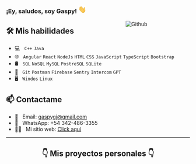 ### ¡Ey, saludos, soy Gaspy! <img alt="saludo" width="22px" src="https://raw.githubusercontent.com/parth-27/parth-27/master/Hi.gif">

<img width="35%" align="right" alt="Github" z-index=9999 src="https://user-images.githubusercontent.com/48678280/88862734-4903af80-d201-11ea-968b-9c939d88a37c.gif">

## 🛠 Mis habilidades

* 💻 &nbsp; `C++`  `Java` 
* 🌐 &nbsp; `Angular` `React` `NodeJs` `HTML`  `CSS`  `JavaScript` `TypeScript` `Bootstrap` 
* 🛢 &nbsp; `SQL` `NoSQL` `MySQL` `PostreSQL` `SQLite`
* 🔧 &nbsp; `Git` `Postman` `Firebase` `Sentry` `Intercom` `GPT` 
* 🖥 &nbsp; `Windos` `Linux`

## 📫 Contactame

* 📧 &nbsp; Email: gaspygj@gmail.com
* 📱 &nbsp; WhatsApp: +54 342-486-3355
* 👨‍💻 &nbsp; Mi sitio web: [Click aquí](https://gaspygj.github.io/)

<hr/>

<h2 align="center">👇 Mis proyectos personales 👇</h2> 
